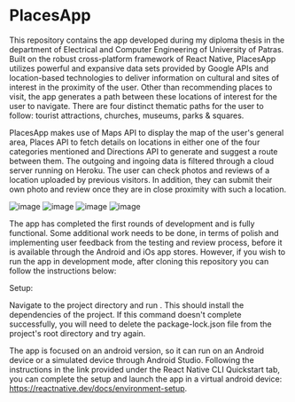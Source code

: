 # PlacesApp
This repository contains the app developed during my diploma thesis in the department of Electrical and Computer Engineering of University of Patras. Built on the robust cross-platform framework of React Native, PlacesApp utilizes powerful and expansive data sets provided by Google APIs and location-based technologies to deliver information on cultural and sites of interest in the proximity of the user. Other than recommending places to visit, the app generates a path between these locations of interest for the user to navigate. There are four distinct thematic paths for the user to follow: tourist attractions, churches, museums, parks & squares. 

PlacesApp makes use of Maps API to display the map of the user's general area, Places API to fetch details on locations in either one of the four categories mentioned and Directions API to generate and suggest a route between them. The outgoing and ingoing data is filtered through a cloud server running on Heroku. The user can check photos and reviews of a location uploaded by previous visitors. In addition, they can submit their own photo and review once they are in close proximity with such a location.

![image](https://user-images.githubusercontent.com/58190713/174788066-83732ea3-d530-4602-a350-c020bbb9c79c.png)     ![image](https://user-images.githubusercontent.com/58190713/174788276-59479212-e44b-442e-9774-8a0d85efd2c4.png)
![image](https://user-images.githubusercontent.com/58190713/174788584-13b5afd5-641d-44fd-86c5-1154684e4ce4.png)     ![image](https://user-images.githubusercontent.com/58190713/174788735-eb0cba7e-edee-4d8a-9e45-6f293471d75b.png)


The app has completed the first rounds of development and is fully functional. Some additional work needs to be done, in terms of polish and implementing user feedback from the testing and review process, before it is available through the Android and iOs app stores. However, if you wish to run the app in development mode, after cloning this repository you can follow the instructions below:

Setup:

Navigate to the project directory and run <npm install>. This should install the dependencies of the project. If this command doesn't complete successfully, you will need to delete the package-lock.json file from the project's root directory and try again.

The app is focused on an android version, so it can run on an Android device or a simulated device through Android Studio. Following the instructions in the link provided under the React Native CLI Quickstart tab, you can complete the setup and launch the app in a virtual android device: https://reactnative.dev/docs/environment-setup. 


